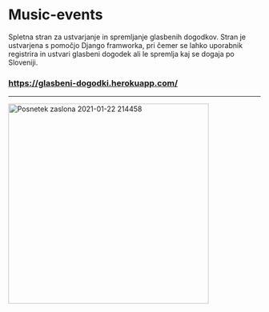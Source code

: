 # Music-events

Spletna stran za ustvarjanje in spremljanje glasbenih dogodkov. Stran je ustvarjena s pomočjo Django framworka, pri čemer se lahko uporabnik registrira in ustvari glasbeni dogodek ali le spremlja kaj se dogaja po Sloveniji.

### https://glasbeni-dogodki.herokuapp.com/

<hr>

<img width="400" alt="Posnetek zaslona 2021-01-22 214458" src="https://user-images.githubusercontent.com/50927766/105544317-214a5b80-5cfb-11eb-9544-834d6ea824a3.png">
